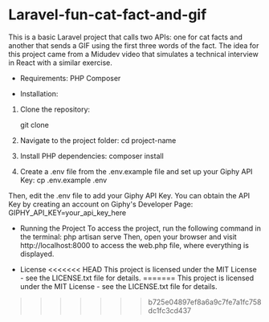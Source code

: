 # Laravel-fun-cat-fact-and-gif
This is a basic Laravel project that calls two APIs: one for cat facts and another that sends a GIF using the first three words of the fact. The idea for this project came from a Midudev video that simulates a technical interview in React with a similar exercise.

- Requirements:
PHP
Composer


-  Installation:
1. Clone the repository:

    git clone <repository URL>

2. Navigate to the project folder:
    cd project-name

3. Install PHP dependencies:
    composer install

4. Create a .env file from the .env.example file and set up your Giphy API Key:
    cp .env.example .env

Then, edit the .env file to add your Giphy API Key. You can obtain the API Key by creating an account on Giphy's Developer Page:
    GIPHY_API_KEY=your_api_key_here

- Running the Project
To access the project, run the following command in the terminal:
    php artisan serve
Then, open your browser and visit http://localhost:8000 to access the web.php file, where everything is displayed.

- License
<<<<<<< HEAD
This project is licensed under the MIT License - see the LICENSE.txt file for details.
=======
This project is licensed under the MIT License - see the LICENSE.txt file for details.
>>>>>>> b725e04897ef8a6a9c7fe7a1fc758dc1fc3cd437
